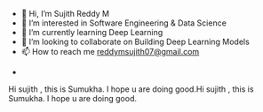 - 👋 Hi, I’m Sujith Reddy M
- 👀 I’m interested in Software Engineering & Data Science
- 🌱 I’m currently learning Deep Learning
- 💞️ I’m looking to collaborate on Building Deep Learning Models
- 📫 How to reach me reddymsujith07@gmail.com

<!---
sujith0707/sujith0707 is a ✨ special ✨ repository because its `README.md` (this file) appears on your GitHub profile.
You can click the Preview link to take a look at your changes.
--->
- 
Hi sujith , this is Sumukha. I hope u are doing good.Hi sujith , this is Sumukha. I hope u are doing good.
